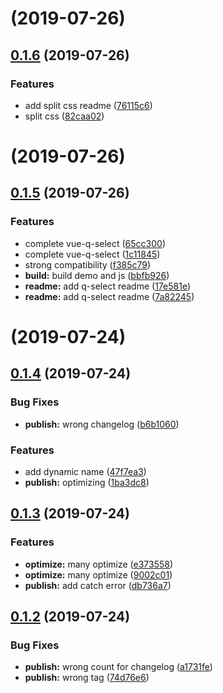 # [](https://github.com/Qymh/q-select/compare/v0.1.6...v) (2019-07-26)



## [0.1.6](https://github.com/Qymh/q-select/compare/v0.1.5...v0.1.6) (2019-07-26)


### Features

* add split css readme ([76115c6](https://github.com/Qymh/q-select/commit/76115c6))
* split css ([82caa02](https://github.com/Qymh/q-select/commit/82caa02))



# [](https://github.com/Qymh/q-select/compare/v0.1.5...v) (2019-07-26)



## [0.1.5](https://github.com/Qymh/q-select/compare/v0.1.4...v0.1.5) (2019-07-26)


### Features

* complete vue-q-select ([65cc300](https://github.com/Qymh/q-select/commit/65cc300))
* complete vue-q-select ([1c11845](https://github.com/Qymh/q-select/commit/1c11845))
* strong compatibility ([f385c79](https://github.com/Qymh/q-select/commit/f385c79))
* **build:** build demo and js ([bbfb926](https://github.com/Qymh/q-select/commit/bbfb926))
* **readme:** add q-select readme ([17e581e](https://github.com/Qymh/q-select/commit/17e581e))
* **readme:** add q-select readme ([7a82245](https://github.com/Qymh/q-select/commit/7a82245))



# [](https://github.com/Qymh/q-select/compare/v0.1.4...v) (2019-07-24)



## [0.1.4](https://github.com/Qymh/q-select/compare/v0.1.3...v0.1.4) (2019-07-24)


### Bug Fixes

* **publish:** wrong changelog ([b6b1060](https://github.com/Qymh/q-select/commit/b6b1060))


### Features

* add dynamic name ([47f7ea3](https://github.com/Qymh/q-select/commit/47f7ea3))
* **publish:** optimizing ([1ba3dc8](https://github.com/Qymh/q-select/commit/1ba3dc8))



## [0.1.3](https://github.com/Qymh/q-select/compare/v0.1.2...v0.1.3) (2019-07-24)


### Features

* **optimize:** many optimize ([e373558](https://github.com/Qymh/q-select/commit/e373558))
* **optimize:** many optimize ([9002c01](https://github.com/Qymh/q-select/commit/9002c01))
* **publish:** add catch error ([db736a7](https://github.com/Qymh/q-select/commit/db736a7))



## [0.1.2](https://github.com/Qymh/q-select/compare/v0.1.1...v0.1.2) (2019-07-24)


### Bug Fixes

* **publish:** wrong count for changelog ([a1731fe](https://github.com/Qymh/q-select/commit/a1731fe))
* **publish:** wrong tag ([74d76e6](https://github.com/Qymh/q-select/commit/74d76e6))


